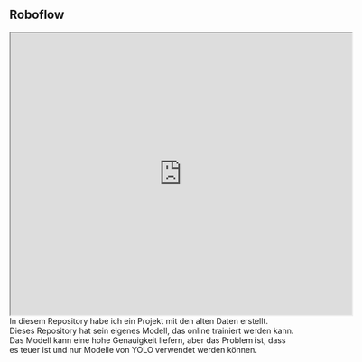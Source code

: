 ## Roboflow

<iframe src = "https://roboflow.com/" width = "120%" height = "500"></iframe>
In diesem Repository habe ich ein Projekt mit den alten Daten erstellt. Dieses Repository hat sein eigenes Modell, das online trainiert werden kann. Das Modell kann eine hohe Genauigkeit liefern, aber das Problem ist, dass es teuer ist und nur Modelle von YOLO verwendet werden können.





